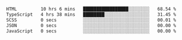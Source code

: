 <!--START_SECTION:waka-->

```txt
HTML         10 hrs 6 mins   █████████████████░░░░░░░░   68.54 %
TypeScript   4 hrs 38 mins   ████████░░░░░░░░░░░░░░░░░   31.45 %
SCSS         0 secs          ░░░░░░░░░░░░░░░░░░░░░░░░░   00.01 %
JSON         0 secs          ░░░░░░░░░░░░░░░░░░░░░░░░░   00.00 %
JavaScript   0 secs          ░░░░░░░░░░░░░░░░░░░░░░░░░   00.00 %
```

<!--END_SECTION:waka-->
